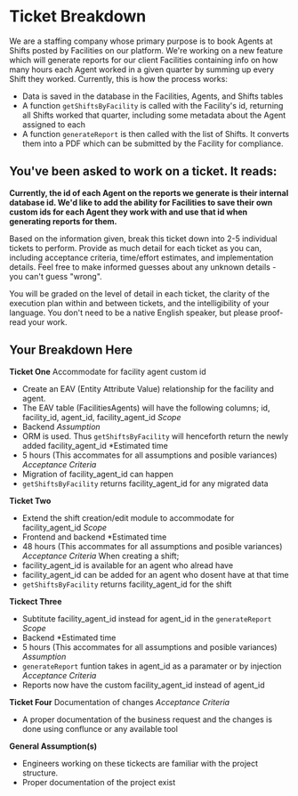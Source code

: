 # Ticket Breakdown
We are a staffing company whose primary purpose is to book Agents at Shifts posted by Facilities on our platform. We're working on a new feature which will generate reports for our client Facilities containing info on how many hours each Agent worked in a given quarter by summing up every Shift they worked. Currently, this is how the process works:

- Data is saved in the database in the Facilities, Agents, and Shifts tables
- A function `getShiftsByFacility` is called with the Facility's id, returning all Shifts worked that quarter, including some metadata about the Agent assigned to each
- A function `generateReport` is then called with the list of Shifts. It converts them into a PDF which can be submitted by the Facility for compliance.

## You've been asked to work on a ticket. It reads:

**Currently, the id of each Agent on the reports we generate is their internal database id. We'd like to add the ability for Facilities to save their own custom ids for each Agent they work with and use that id when generating reports for them.**


Based on the information given, break this ticket down into 2-5 individual tickets to perform. Provide as much detail for each ticket as you can, including acceptance criteria, time/effort estimates, and implementation details. Feel free to make informed guesses about any unknown details - you can't guess "wrong".


You will be graded on the level of detail in each ticket, the clarity of the execution plan within and between tickets, and the intelligibility of your language. You don't need to be a native English speaker, but please proof-read your work.

## Your Breakdown Here

**Ticket One**
Accommodate for facility agent custom id
- Create an EAV (Entity Attribute Value) relationship for the facility and agent.
- The EAV table (FacilitiesAgents) will have the following columns; id, facility_id, agent_id, facility_agent_id
*Scope*
- Backend
*Assumption*
- ORM is used. Thus `getShiftsByFacility` will henceforth return the newly added facility_agent_id
*Estimated time
- 5 hours (This accommates for all assumptions and posible variances)
*Acceptance Criteria*
- Migration of facility_agent_id can happen
- `getShiftsByFacility` returns facility_agent_id for any migrated data



**Ticket Two**
- Extend the shift creation/edit module to accommodate for facility_agent_id
*Scope*
- Frontend and backend
*Estimated time
- 48 hours (This accommates for all assumptions and posible variances)
*Acceptance Criteria*
When creating a shift;
- facility_agent_id is available for an agent who alread have
- facility_agent_id can be added for an agent who dosent have at that time
- `getShiftsByFacility` returns facility_agent_id for the shift


**Tickect Three**
- Subtitute facility_agent_id instead for agent_id in the `generateReport`
*Scope*
- Backend
*Estimated time
- 5 hours (This accommates for all assumptions and posible variances)
*Assumption*
- `generateReport` funtion takes in agent_id as a paramater or by injection
*Acceptance Criteria*
- Reports now have the custom facility_agent_id instead of agent_id


**Ticket Four**
Documentation of changes
*Acceptance Criteria*
- A proper documentation of the business request and the changes is done using conflunce or any available tool


**General Assumption(s)**
- Engineers working on these tickects are familiar with the project structure.
- Proper documentation of the project exist
